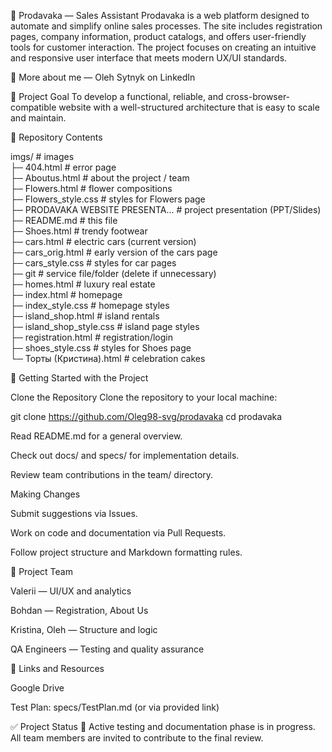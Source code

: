 🛒 Prodavaka — Sales Assistant
Prodavaka is a web platform designed to automate and simplify online sales processes. The site includes registration pages, company information, product catalogs, and offers user-friendly tools for customer interaction. The project focuses on creating an intuitive and responsive user interface that meets modern UX/UI standards.

👤 More about me — Oleh Sytnyk on LinkedIn

🎯 Project Goal
To develop a functional, reliable, and cross-browser-compatible website with a well-structured architecture that is easy to scale and maintain.

📁 Repository Contents

imgs/                      # images  
├─ 404.html                # error page  
├─ Aboutus.html            # about the project / team  
├─ Flowers.html            # flower compositions  
├─ Flowers_style.css       # styles for Flowers page  
├─ PRODAVAKA WEBSITE PRESENTA… # project presentation (PPT/Slides)  
├─ README.md               # this file  
├─ Shoes.html              # trendy footwear  
├─ cars.html               # electric cars (current version)  
├─ cars_orig.html          # early version of the cars page  
├─ cars_style.css          # styles for car pages  
├─ git                     # service file/folder (delete if unnecessary)  
├─ homes.html              # luxury real estate  
├─ index.html              # homepage  
├─ index_style.css         # homepage styles  
├─ island_shop.html        # island rentals  
├─ island_shop_style.css   # island page styles  
├─ registration.html       # registration/login  
├─ shoes_style.css         # styles for Shoes page  
└─ Торты (Кристина).html   # celebration cakes  


🚀 Getting Started with the Project

Clone the Repository
Clone the repository to your local machine:

git clone https://github.com/Oleg98-svg/prodavaka 
cd prodavaka


Read README.md for a general overview.

Check out docs/ and specs/ for implementation details.

Review team contributions in the team/ directory.

Making Changes

Submit suggestions via Issues.

Work on code and documentation via Pull Requests.

Follow project structure and Markdown formatting rules.

👥 Project Team

Valerii — UI/UX and analytics

Bohdan — Registration, About Us

Kristina, Oleh — Structure and logic

QA Engineers — Testing and quality assurance

📎 Links and Resources

Google Drive

Test Plan: specs/TestPlan.md (or via provided link)

✅ Project Status
📌 Active testing and documentation phase is in progress. All team members are invited to contribute to the final review.
